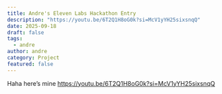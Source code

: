 ```yaml
---
title: Andre's Eleven Labs Hackathon Entry
description: "https://youtu.be/6T2Q1H8oG0k?si=McV1yYH25sixsnqQ"
date: 2025-09-18
draft: false
tags:
  - andre
author: andre
category: Project
featured: false
---
```


Haha here’s mine https://youtu.be/6T2Q1H8oG0k?si=McV1yYH25sixsnqQ
